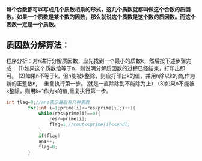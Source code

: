 **每个合数都可以写成几个质数相乘的形式，这几个质数就都叫做这个合数的质因数。如果一个质数是某个数的因数，那么就说这个质数是这个数的质因数。而这个因数一定是一个质数。**

## 质因数分解算法：

程序分析：对n进行分解质因数，应先找到一个最小的质数k，然后按下述步骤完成： 
(1)如果这个质数恰等于n，则说明分解质因数的过程已经结束，打印出即可。
(2)如果n不等于k，但n能被k整除，则应打印出k的值，并用n除以k的商,作为新的正整数n,
　重复执行第一步。(就是一直除除到不能除为止）
(3)如果n不能被k整除，则用k+1作为k的值,重复执行第一步。

```cpp
int flag=0;//ans表示最后有几种素数
        for(int i=1;prime[i]<=res/prime[i];i++){
            while(res%prime[i]==0){
                res/=prime[i];
                flag=1;//cout<<prime[i]<<endl;
            }
            if(flag)
            ans++;
            flag=0;
        }
```